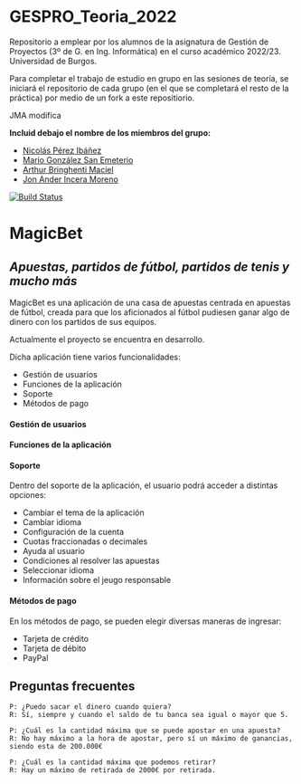 # GESPRO_Teoria_2022
Repositorio a emplear por los alumnos de la asignatura de Gestión de Proyectos (3º de G. en Ing. Informática) en el curso académico 2022/23. Universidad de Burgos.

Para completar el trabajo de estudio en grupo en las sesiones de teoría, se iniciará el repositorio de cada grupo (en el que se completará el resto de la práctica) por medio de un fork a este repositiorio.


JMA modifica

**Incluid debajo el nombre de los miembros del grupo:**
- [Nicolás Pérez Ibáñez](https://github.com/Nicop17) 
- [Mario González San Emeterio](https://github.com/MaarioGlezz)
- [Arthur Bringhenti Maciel](https://github.com/Arrcturus)
- [Jon Ander Incera Moreno](https://github.com/jonandermorenoo)

[![Build Status]()]()

# MagicBet

## _Apuestas, partidos de fútbol, partidos de tenis y mucho más_

MagicBet es una aplicación de una casa de apuestas centrada en apuestas de fútbol,
creada para que los aficionados al fútbol pudiesen ganar algo de dinero con los partidos de sus equipos. 

Actualmente el proyecto se encuentra en desarrollo.

Dicha aplicación tiene varios funcionalidades:

- Gestión de usuarios
- Funciones de la aplicación
- Soporte
- Métodos de pago

#### Gestión de usuarios

#### Funciones de la aplicación

#### Soporte

Dentro del soporte de la aplicación, el usuario podrá acceder a distintas opciones:

  - Cambiar el tema de la aplicación
  - Cambiar idioma
  - Configuración de la cuenta
  - Cuotas fraccionadas o decimales
  - Ayuda al usuario
  - Condiciones al resolver las apuestas
  - Seleccionar idioma
  - Información sobre el jeugo responsable
 
#### Métodos de pago

En los métodos de pago, se pueden elegir diversas maneras de ingresar:

- Tarjeta de crédito
- Tarjeta de débito
- PayPal

## Preguntas frecuentes
```
P: ¿Puedo sacar el dinero cuando quiera?
R: Sí, siempre y cuando el saldo de tu banca sea igual o mayor que 5.
```

```
P: ¿Cuál es la cantidad máxima que se puede apostar en una apuesta?
R: No hay máximo a la hora de apostar, pero sí un máximo de ganancias, siendo esta de 200.000€
```

```
P: ¿Cuál es la cantidad máxima que podemos retirar?
R: Hay un máximo de retirada de 2000€ por retirada.
```
